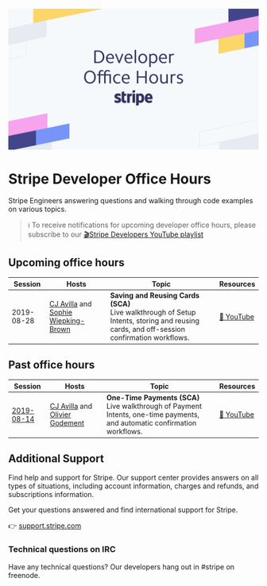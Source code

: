 ![Developer Office Hours](./assets/developer-office-hours.png)
# Stripe Developer Office Hours
Stripe Engineers answering questions and walking through code examples on various topics.

> ℹ To receive notifications for upcoming developer office hours, please subscribe to our [🎬Stripe Developers YouTube playlist](https://www.youtube.com/playlist?list=PLy1nL-pvL2M6IYfRCmhOPcyC70zJqFoCs)


## Upcoming office hours
Session | Hosts | Topic | Resources
---------|----------|---------|--------
 2019-08-28 | [CJ Avilla](https://www.linkedin.com/in/cjavilla/) and [Sophie Wiepking-Brown](https://www.linkedin.com/in/sophiewb/) | **Saving and Reusing Cards (SCA)**<br />Live walkthrough of Setup Intents, storing and reusing cards, and off-session confirmation workflows. | [🎦 YouTube](https://www.youtube.com/watch?v=95qSebQrm5E&list=PLy1nL-pvL2M6IYfRCmhOPcyC70zJqFoCs&index=3&t=0s) 


## Past office hours

Session | Hosts | Topic | Resources
---------|----------|---------|--------
 [2019-08-14](./2019-09-04-auto-confirm) | [CJ Avilla](https://www.linkedin.com/in/cjavilla/) and [Olivier Godement](https://www.linkedin.com/in/oliviergodement/) | **One-Time Payments (SCA)**<br />Live walkthrough of Payment Intents, one-time payments, and automatic confirmation workflows. | [🎦 YouTube](https://www.youtube.com/watch?v=ltv44zkpgo0&list=PLy1nL-pvL2M6IYfRCmhOPcyC70zJqFoCs) 


## Additional Support
Find help and support for Stripe. Our support center provides answers on all types of situations, including account information, charges and refunds, and subscriptions information. 

Get your questions answered and find international support for Stripe.

👉 [support.stripe.com](https://support.stripe.com)

### Technical questions on IRC
Have any technical questions? Our developers hang out in #stripe on freenode.
